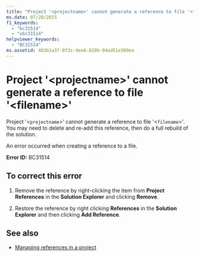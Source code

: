 ```yaml
---
title: "Project '<projectname>' cannot generate a reference to file '<filename>'"
ms.date: 07/20/2015
f1_keywords: 
  - "bc31514"
  - "vbc31514"
helpviewer_keywords: 
  - "BC31514"
ms.assetid: 483b1a3f-8f2c-4ee6-820b-04ad51e309ea
---
```

# Project '\<projectname>' cannot generate a reference to file '\<filename>'
Project '<`projectname`>' cannot generate a reference to file '<`filename`>'. You may need to delete and re-add this reference, then do a full rebuild of the solution.  
  
 An error occurred when creating a reference to a file.  
  
 **Error ID:** BC31514  
  
## To correct this error  
  
1. Remove the reference by right-clicking the item from **Project References** in the **Solution Explorer** and clicking **Remove**.  
  
2. Restore the reference by right clicking **References** in the **Solution Explorer** and then clicking **Add Reference**.  
  
## See also

- [Managing references in a project](/visualstudio/ide/managing-references-in-a-project)
